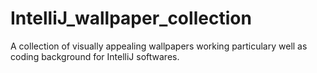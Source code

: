# IntelliJ_wallpaper_collection
A collection of visually appealing wallpapers working particulary well as coding background for IntelliJ softwares.
